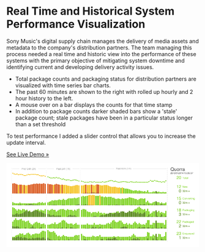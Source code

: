 Real Time and Historical System Performance Visualization
===========

Sony Music's digital supply chain manages the delivery of media assets and metadata to the company's distribution partners.
The team managing this process needed a real time and historic view into the performance of these systems with the primary
objective of mitigating system downtime and identifying current and developing delivery activity issues.

- Total package counts and packaging status for distribution partners are visualized with time series bar charts.
- The past 60 minutes are shown to the right with rolled up hourly and 2 hour history to the left. 
- A mouse over on a bar displays the counts for that time stamp
- In addition to package counts darker shaded bars show a 'stale' package count; stale packages have been in a particular status longer than a set threshold

To test performance I added a slider control that allows you to increase the update interval.


[See Live Demo &#187;](http://ernst96.github.io/demo/timeseries/)


![Visualization](/timeseries/timeseries.gif)
